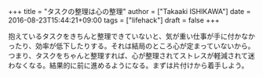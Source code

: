 +++
title = "タスクの整理は心の整理"
author = ["Takaaki ISHIKAWA"]
date = 2016-08-23T15:44:21+09:00
tags = ["lifehack"]
draft = false
+++

抱えているタスクをきちんと整理できていないと、気が重い仕事が手に付かなかったり、効率が低下したりする。それは結局のところ心が定まっていないから。つまり、タスクをちゃんと整理すれば、心が整理されてストレスが軽減されて迷わなくなる。結果的に前に進めるようになる。まずは片付けから着手しよう。
